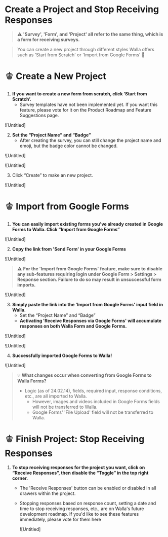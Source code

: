 # Create a Project and Stop Receiving Responses

> ⚠️ **'Survey', 'Form', and 'Project' all refer to the same thing, which is a form for receiving surveys.**

> You can create a new project through different styles Walla offers such as 'Start from Scratch' or 'Import from Google Forms' 🙆

# 🫑 Create a New Project

1. **If you want to create a new form from scratch, click ‘Start from Scratch’.**
    - Survey templates have not been implemented yet. If you want this feature, please vote for it on the Product Roadmap and Feature Suggestions page.

![Untitled]

2. **Set the “Project Name” and “Badge”**
    - After creating the survey, you can still change the project name and emoji, but the badge color cannot be changed.

![Untitled]

![Untitled]

3. Click “Create” to make an new project.

![Untitled]

# 🫑 Import from Google Forms

1. **You can easily import existing forms you've already created in Google Forms to Walla. Click “Import from Google Forms”**

![Untitled]

2. **Copy the link from 'Send Form' in your Google Forms**

![Untitled]

> ⚠️ **For the 'Import from Google Forms' feature, make sure to disable any sub-features requiring login under Google Form > Settings > Response section. Failure to do so may result in unsuccessful form imports.**

![Untitled]

3. **Simply paste the link into the 'Import from Google Forms' input field in Walla.**
    - Set the “Project Name” and “Badge”
    - **Activating 'Receive Responses via Google Forms' will accumulate responses on both Walla Form and Google Forms.**

![Untitled]

![Untitled]

4. **Successfully imported Google Forms to Walla!**

![Untitled]


> 💡 **What changes occur when converting from Google Forms to Walla Forms?**
> 
> - Logic (as of 24.02.14), fields, required input, response conditions, etc., are all imported to Walla.
>     - However, images and videos included in Google Forms fields will not be transferred to Walla.
>     - Google Forms' 'File Upload' field will not be transferred to Walla.

# 🫑 Finish Project: Stop Receiving Responses

1. **To stop receiving responses for the project you want, click on “Receive Responses”, then disable the “Toggle” in the top right corner.**
    - The 'Receive Responses' button can be enabled or disabled in all drawers within the project.
    - Stopping responses based on response count, setting a date and time to stop receiving responses, etc., are on Walla's future development roadmap. If you'd like to see these features immediately, please vote for them here
        
        ![Untitled]
